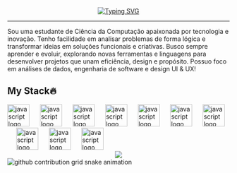 <div align="center">
  <a href="https://git.io/typing-svg">
    <img src="https://readme-typing-svg.demolab.com?font=Fira+Code&weight=500&size=22&pause=1000&color=FF00F6&center=true&vCenter=true&random=false&width=524&lines=%E2%8A%B9+Welcome+to+my+profile!+%CB%99%E1%B5%95%CB%99+%E2%8A%B9+" alt="Typing SVG">
  </a>
</div>

<div align="center">
<img align="center" alt="" src="https://user-images.githubusercontent.com/74038190/212284158-e840e285-664b-44d7-b79b-e264b5e54825.gif" >
</div>

 ---
 
Sou uma estudante de Ciência da Computação apaixonada por tecnologia e inovação. Tenho facilidade em analisar problemas de forma lógica e transformar ideias em soluções funcionais e criativas. Busco sempre aprender e evoluir, explorando novas ferramentas e linguagens para desenvolver projetos que unam eficiência, design e propósito. Possuo foco em análises de dados, engenharia de software e design UI & UX!

<h2 align="left">My Stack🔥</h2>

<div align="left">
  <img src="https://cdn.jsdelivr.net/gh/devicons/devicon@latest/icons/python/python-original.svg" height="50" alt="javascript logo"  />
  <img width="16" />
  <img src="https://cdn.jsdelivr.net/gh/devicons/devicon/icons/javascript/javascript-plain.svg" height="50" alt="javascript logo"  />
  <img width="16" />
  <img src="https://cdn.jsdelivr.net/gh/devicons/devicon/icons/html5/html5-original.svg" height="50" alt="javascript logo"  />
  <img width="16" />
  <img src="https://cdn.jsdelivr.net/gh/devicons/devicon/icons/css3/css3-original.svg" height="50" alt="javascript logo"  />
  <img width="16" />
  <img src="https://cdn.jsdelivr.net/gh/devicons/devicon/icons/react/react-original.svg" height="50" alt="javascript logo"  />
  <img width="16" />
  <img src="https://cdn.jsdelivr.net/gh/devicons/devicon/icons/c/c-original.svg" height="50" alt="javascript logo"  />
  <img width="16" />
  <img src="https://cdn.jsdelivr.net/gh/devicons/devicon@latest/icons/cplusplus/cplusplus-original.svg" height="50" alt="javascript logo"  />
  <img width="16" />
  <img src="https://cdn.jsdelivr.net/gh/devicons/devicon@latest/icons/figma/figma-original.svg" height="50" alt="javascript logo"  />
  <img width="16" />
  <img src="https://cdn.jsdelivr.net/gh/devicons/devicon/icons/mysql/mysql-original.svg" height="50" alt="javascript logo"  />
  <img width="16" />
  <img src="https://cdn.jsdelivr.net/gh/devicons/devicon@latest/icons/php/php-original.svg" height="50" alt="javascript logo"  />
  <img width="16" />
</div>


<div align="center">
<img src="https://user-images.githubusercontent.com/74038190/212284115-f47cd8ff-2ffb-4b04-b5bf-4d1c14c0247f.gif">
</div>

<picture align="center">
  <source media="(prefers-color-scheme: dark)" srcset="https://raw.githubusercontent.com/Kauany-Moura/Kauany-Moura/output/github-contribution-grid-snake-dark.svg">
  <source media="(prefers-color-scheme: light)" srcset="https://raw.githubusercontent.com/Kauany-Moura/Kauany-Moura/output/github-contribution-grid-snake-dark.svg">
  <img align="center" alt="github contribution grid snake animation" src="https://raw.githubusercontent.com/Kauany-Moura/Kauany-Moura/output/github-contribution-grid-snake.svg">
</picture>
